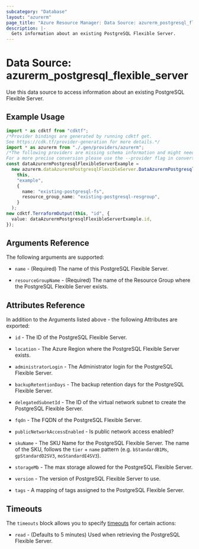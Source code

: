 ```yaml
---
subcategory: "Database"
layout: "azurerm"
page_title: "Azure Resource Manager: Data Source: azurerm_postgresql_flexible_server"
description: |-
  Gets information about an existing PostgreSQL Flexible Server.
---
```


# Data Source: azurerm\_postgresql\_flexible\_server

Use this data source to access information about an existing PostgreSQL Flexible Server.

## Example Usage

```typescript
import * as cdktf from "cdktf";
/*Provider bindings are generated by running cdktf get.
See https://cdk.tf/provider-generation for more details.*/
import * as azurerm from "./.gen/providers/azurerm";
/*The following providers are missing schema information and might need manual adjustments to synthesize correctly: azurerm.
For a more precise conversion please use the --provider flag in convert.*/
const dataAzurermPostgresqlFlexibleServerExample =
  new azurerm.dataAzurermPostgresqlFlexibleServer.DataAzurermPostgresqlFlexibleServer(
    this,
    "example",
    {
      name: "existing-postgresql-fs",
      resource_group_name: "existing-postgresql-resgroup",
    }
  );
new cdktf.TerraformOutput(this, "id", {
  value: dataAzurermPostgresqlFlexibleServerExample.id,
});

```

## Arguments Reference

The following arguments are supported:

*   `name` - (Required) The name of this PostgreSQL Flexible Server.

*   `resourceGroupName` - (Required) The name of the Resource Group where the PostgreSQL Flexible Server exists.

## Attributes Reference

In addition to the Arguments listed above - the following Attributes are exported:

*   `id` - The ID of the PostgreSQL Flexible Server.

*   `location` - The Azure Region where the PostgreSQL Flexible Server exists.

*   `administratorLogin` - The Administrator login for the PostgreSQL Flexible Server.

*   `backupRetentionDays` -  The backup retention days for the PostgreSQL Flexible Server.

*   `delegatedSubnetId` - The ID of the virtual network subnet to create the PostgreSQL Flexible Server.

*   `fqdn` - The FQDN of the PostgreSQL Flexible Server.

*   `publicNetworkAccessEnabled` - Is public network access enabled?

*   `skuName` - The SKU Name for the PostgreSQL Flexible Server. The name of the SKU, follows the `tier` + `name` pattern (e.g. `bStandardB1Ms`, `gpStandardD2SV3`, `moStandardE4SV3`).

*   `storageMb` - The max storage allowed for the PostgreSQL Flexible Server.

*   `version` - The version of PostgreSQL Flexible Server to use.

*   `tags` - A mapping of tags assigned to the PostgreSQL Flexible Server.

## Timeouts

The `timeouts` block allows you to specify [timeouts](https://www.terraform.io/language/resources/syntax#operation-timeouts) for certain actions:

* `read` - (Defaults to 5 minutes) Used when retrieving the PostgreSQL Flexible Server.

